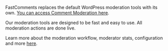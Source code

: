 FastComments replaces the default WordPress moderation tools with its own. [You can access Comment Moderation here](https://fastcomments.com/auth/my-account/moderate-comments).

Our moderation tools are designed to be fast and easy to use. All moderation actions are done live.

Learn more about the moderation workflow, moderator stats, configuration and more [here](/guide-moderation.html).
